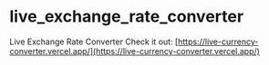 # live_exchange_rate_converter

Live Exchange Rate Converter
Check it out: [https://live-currency-converter.vercel.app/](https://live-currency-converter.vercel.app/)


